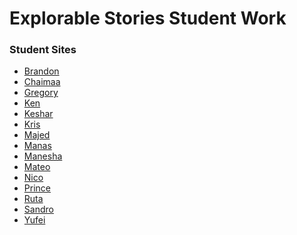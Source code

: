 Explorable Stories Student Work
===============================

### Student Sites
* [Brandon](http://bcl320.nyuad.im)
* [Chaimaa](http://cf1637.nyuad.im)
* [Gregory](http://gg1720.nyuad.im)
* [Ken](http://ki573.nyuad.im)
* [Keshar](http://ks3984.nyuad.im)
* [Kris](http://ktw272.nyuad.im)
* [Majed](http://mb5507.nyuad.im)
* [Manas](http://mp4083.nyuad.im)
* [Manesha](http://mr4684.nyuad.im)
* [Mateo](http://mcm785.nyuad.im)
* [Nico](http://nhr231.nyuad.im)
* [Prince](http://psa273.nyuad.im)
* [Ruta](http://rk2845.nyuad.im)
* [Sandro](http://sa3835.nyuad.im)
* [Yufei](http://yg1262.nyuad.im)